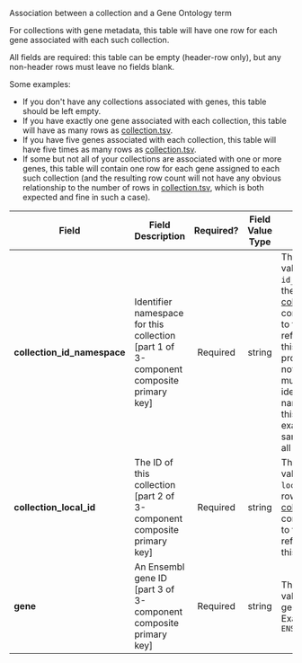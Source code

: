 Association between a collection and a Gene Ontology term

For collections with gene metadata, this table will have one row for each gene associated with each such collection.

All fields are required: this table can be empty (header-row only), but any non-header rows must leave no fields blank.

Some examples:   
- If you don't have any collections associated with genes, this table should be left empty.
- If you have exactly one gene associated with each collection, this table will have as many rows as [collection.tsv](./TableInfo:-collection.tsv).
- If you have five genes associated with each collection, this table will have five times as many rows as [collection.tsv](./TableInfo:-collection.tsv).
- If some but not all of your collections are associated with one or more genes, this table will contain one row for each gene assigned to each such collection (and the resulting row count will not have any obvious relationship to the number of rows in [collection.tsv](./TableInfo:-collection.tsv), which is both expected and fine in such a case).


Field | Field Description | Required? | Field Value Type | Extra Info 
------|-------------------|:-----------:|:-------------:|------------
**collection_id_namespace** | Identifier namespace for this collection [part 1 of 3-component composite primary key] | Required | string | This will be the value of `id_namespace` in the row in [collection.tsv](./TableInfo:-collection.tsv) corresponding to the collection referenced in this row. If your program has not registered multiple CFDE identifier namespaces, this will be exactly the same value for all rows.
**collection_local_id** | The ID of this collection [part 2 of 3-component composite primary key] | Required | string | This will be the value of `local_id` in the row in [collection.tsv](./TableInfo:-collection.tsv) corresponding to the collection referenced in this row.
**gene** | An Ensembl gene ID [part 3 of 3-component composite primary key] | Required | string | This must be a valid Ensembl gene ID <br/> Example: `ENSG00000010404`